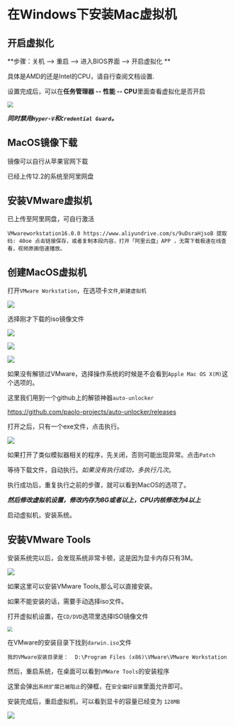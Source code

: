 

# 在Windows下安装Mac虚拟机



## 开启虚拟化

**步骤：关机 --> 重启 --> 进入BIOS界面 --> 开启虚拟化 **

具体是AMD的还是Intel的CPU，请自行查阅文档设置.

设置完成后，可以在**任务管理器 -- 性能 -- CPU**里面查看虚拟化是否开启

<img src="http://rpheez113.hn-bkt.clouddn.com/course/kotlin/kotlin-first-lesson/image/202302141420768.png" style="zoom: 80%;" />

***同时禁用`Hyper-V`和`Credential Guard`。***

## MacOS镜像下载

镜像可以自行从苹果官网下载

已经上传12.2的系统至阿里网盘

## 安装VMware虚拟机

已上传至阿里网盘，可自行激活

```SAS
VMwareworkstation16.0.0 https://www.aliyundrive.com/s/9uDsraHjsoB 提取码: 40oe 点击链接保存，或者复制本段内容，打开「阿里云盘」APP ，无需下载极速在线查看，视频原画倍速播放。
```

## 创建MacOS虚拟机

打开`VMware Workstation`，在选项卡`文件`,`新建虚拟机`

![](http://rpheez113.hn-bkt.clouddn.com/course/kotlin/kotlin-first-lesson/image/202302141429015.png)

选择刚才下载的iso镜像文件

![](http://rpheez113.hn-bkt.clouddn.com/course/kotlin/kotlin-first-lesson/image/202302141430945.png)

![](http://rpheez113.hn-bkt.clouddn.com/course/kotlin/kotlin-first-lesson/image/202302141430289.png)

![](http://rpheez113.hn-bkt.clouddn.com/course/kotlin/kotlin-first-lesson/image/202302141431689.png)

如果没有解锁过VMware，选择操作系统的时候是不会看到`Apple Mac OS X(M)`这个选项的。

这里我们用到一个github上的解锁神器`auto-unlocker`

https://github.com/paolo-projects/auto-unlocker/releases

打开之后，只有一个exe文件，点击执行。

![](http://rpheez113.hn-bkt.clouddn.com/course/kotlin/kotlin-first-lesson/image/202302141435614.png)

如果打开了类似模拟器相关的程序，先关闭，否则可能出现异常。点击`Patch`

等待下载文件，自动执行。*如果没有执行成功，多执行几次*。

执行成功后，重复执行之前的步骤，就可以看到MacOS的选项了。

***然后修改虚拟机设置，修改内存为8G或者以上，CPU内核修改为4以上***

启动虚拟机，安装系统。

## 安装VMware Tools

安装系统完以后，会发现系统非常卡顿，这是因为显卡内存只有3M。

![](http://rpheez113.hn-bkt.clouddn.com/course/kotlin/kotlin-first-lesson/image/202302141444566.png)

如果这里可以安装VMware Tools,那么可以直接安装。

如果不能安装的话，需要手动选择iso文件。

打开虚拟机设置，在`CD/DVD`选项里选择ISO镜像文件

<img src="http://rpheez113.hn-bkt.clouddn.com/course/kotlin/kotlin-first-lesson/image/202302141446463.png" style="zoom:67%;" />

在VMware的安装目录下找到`darwin.iso`文件

`我的VMware安装目录是：  D:\Program Files (x86)\VMware\VMware Workstation`

然后，重启系统，在桌面可以看到`VMWare Tools`的安装程序

这里会弹出`系统扩展已被阻止`的弹框，在`安全偏好设置`里面允许即可。

安装完成后，重启虚拟机，可以看到显卡的容量已经变为 `128MB`

![](http://rpheez113.hn-bkt.clouddn.com/course/kotlin/kotlin-first-lesson/image/202302141449408.png)
